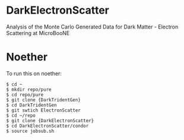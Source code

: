 # DarkElectronScatter
Analysis of the Monte Carlo Generated Data for Dark Matter - Electron Scattering at MicroBooNE

# Noether
To run this on noether:
```
$ cd ~
$ mkdir repo/pure
$ cd repo/pure
$ git clone {DarkTridentGen}
$ cd DarkTridentGen
$ git swtich ElectronScatter
$ cd ~/repo
$ git clone {DarkElectronScatter}
$ cd DarkElectronScatter/condor
$ source jobsub.sh
```
